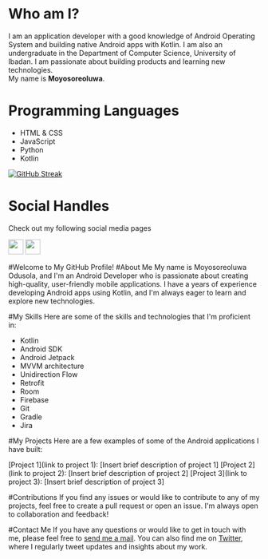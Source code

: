 # Who am I?
I am an application developer with a good knowledge of Android Operating System and building native Android apps with Kotlin. I am also an undergraduate in the Department of Computer Science, University of Ibadan. I am passionate about building products and learning new technologies.<br>
My name is <b>Moyosoreoluwa</b>.

# Programming Languages
- HTML & CSS
- JavaScript
- Python
- Kotlin

[![GitHub Streak](https://streak-stats.demolab.com?user=dev-muyiwa&theme=dark&currStreakNum=B81DEB&sideNums=EBBC2D&ring=D8EBAA)](https://git.io/streak-stats)

# Social Handles
Check out my following social media pages

<a href="https://twitter.com/dev_muyiwa"><img src="https://th.bing.com/th/id/R.3f7189662f19f8318fc75252deee723a?rik=Qa956Np1tp8Zcg&riu=http%3a%2f%2f1000logos.net%2fwp-content%2fuploads%2f2017%2f06%2fTwitter-Logo.png&ehk=6ekNd2ZmhpvFDGRZF19QcumP9fb8pZRkwrbFbK%2bpULA%3d&risl=&pid=ImgRaw&r=0" width="30"></a>
<a href="https://www.linkedin.com/in/odusolamoyosoreoluwa"><img src="https://th.bing.com/th/id/R.c140186c1062a01e143fbc93f81120ee?rik=XVhfvXHYqc9G%2bQ&riu=http%3a%2f%2fpngimg.com%2fuploads%2flinkedIn%2fsmall%2flinkedIn_PNG12.png&ehk=8%2bQF2KAPD5V7fZh1QrOcQYQi9BIi5bBqAXU6ea6WRTg%3d&risl=&pid=ImgRaw&r=0" width="30"></a>

#Welcome to My GitHub Profile!
#About Me
My name is Moyosoreoluwa Odusola, and I'm an Android Developer who is passionate about creating high-quality, user-friendly mobile applications. I have a years of experience developing Android apps using Kotlin, and I'm always eager to learn and explore new technologies.

#My Skills
Here are some of the skills and technologies that I'm proficient in:

- Kotlin
- Android SDK
- Android Jetpack
- MVVM architecture
- Unidirection Flow
- Retrofit
- Room
- Firebase
- Git
- Gradle
- Jira


#My Projects
Here are a few examples of some of the Android applications I have built:

[Project 1](link to project 1): [Insert brief description of project 1]
[Project 2](link to project 2): [Insert brief description of project 2]
[Project 3](link to project 3): [Insert brief description of project 3]


#Contributions
If you find any issues or would like to contribute to any of my projects, feel free to create a pull request or open an issue. I'm always open to collaboration and feedback!

#Contact Me
If you have any questions or would like to get in touch with me, please feel free to <a href="mailto:muyiwatemilade@gmail.com">send me a mail</a>. You can also find me on <a href="https://twitter.com/dev_muyiwa">Twitter</a>, where I regularly tweet updates and insights about my work.


<!---
dev-muyiwa/dev-muyiwa is a ✨ special ✨ repository because its `README.md` (this file) appears on your GitHub profile.
You can click the Preview link to take a look at your changes.
--->
